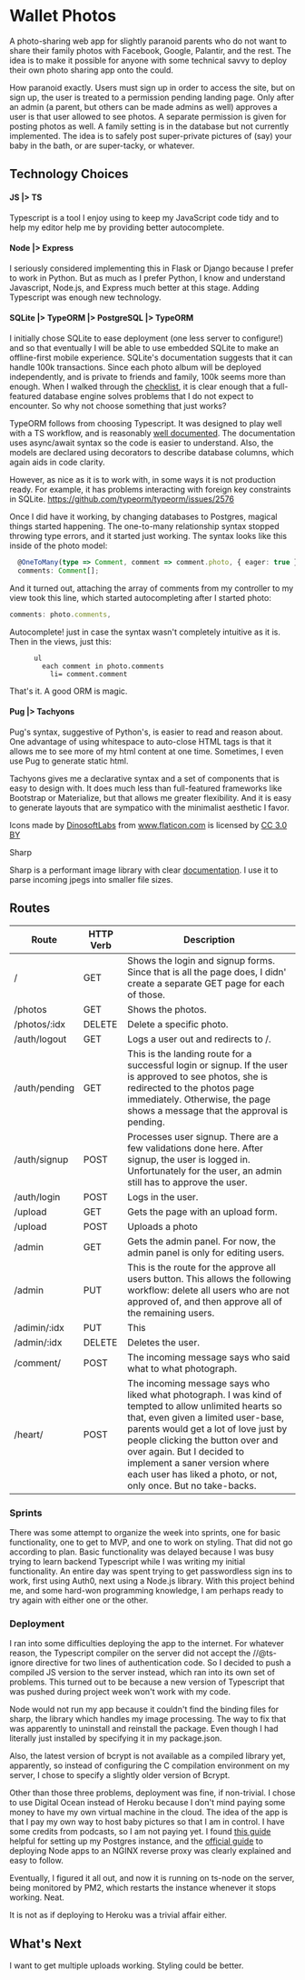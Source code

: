 

# Wallet Photos

A photo-sharing web app for slightly paranoid parents who do not want to share their family photos with Facebook, Google, Palantir, and the rest. The idea is to make it possible for anyone with some technical savvy to deploy their own photo sharing app onto the could.

How paranoid exactly. Users must sign up in order to access the site, but on sign up, the user is treated to a permission pending landing page. Only after an admin (a parent, but others can be made admins as well) approves a user is that user allowed to see photos. A separate permission is given for posting photos as well. A family setting is in the database but not currently implemented. The idea is to safely post super-private pictures of (say) your baby in the bath, or are super-tacky, or whatever.

## Technology Choices

#### JS |> TS

Typescript is a tool I enjoy using to keep my JavaScript code tidy and to help my editor help me by providing better autocomplete.

#### Node |> Express

I seriously considered implementing this in Flask or Django because I prefer to work in Python. But as much as I prefer Python, I know and understand Javascript, Node.js, and Express much better at this stage. Adding Typescript was enough new technology.

#### SQLite |> TypeORM |> PostgreSQL |> TypeORM

I initially chose SQLite to ease deployment (one less server to configure!) and so that eventually I will be able to use embedded SQLite to make an offline-first mobile experience. SQLite's documentation suggests that it can handle 100k transactions. Since each photo album will be deployed independently, and is private to friends and family, 100k seems more than enough. When I walked through the [checklist](https://www.sqlite.org/whentouse.html), it is clear enough that a full-featured database engine solves problems that I do not expect to encounter. So why not choose something that just works?

TypeORM follows from choosing Typescript. It was designed to play well with a TS workflow, and is reasonably [well documented](https://github.com/typeorm/typeorm). The documentation uses async/await syntax so the code is easier to understand. Also, the models are declared using decorators to describe database columns, which again aids in code clarity.

However, as nice as it is to work with, in some ways it is not production ready. For example, it has problems interacting with foreign key constraints in SQLite. https://github.com/typeorm/typeorm/issues/2576

Once I did have it working, by changing databases to Postgres, magical things started happening. The one-to-many relationship syntax stopped throwing type errors, and it started just working. The syntax looks like this inside of the photo model:

```typescript
  @OneToMany(type => Comment, comment => comment.photo, { eager: true })
  comments: Comment[];
```

And it turned out, attaching the array of comments from my controller to my view took this line, which started autocompleting after I started photo:

```typescript
comments: photo.comments,
```

Autocomplete! just in case the syntax wasn't completely intuitive as it is. Then in the views, just this:

```pug
      ul
        each comment in photo.comments
          li= comment.comment
```

That's it. A good ORM is magic.

#### Pug |> Tachyons

Pug's syntax, suggestive of Python's, is easier to read and reason about. One advantage of using whitespace to auto-close HTML tags is that it allows me to see more of my html content at one time. Sometimes, I even use Pug to generate static html.

Tachyons gives me a declarative syntax and a set of components that is easy to design with. It does much less than full-featured frameworks like Bootstrap or Materialize, but that allows me greater flexibility. And it is easy to generate layouts that are sympatico with the minimalist aesthetic I favor.

<div>Icons made by <a href="https://www.flaticon.com/authors/dinosoftlabs" title="DinosoftLabs">DinosoftLabs</a> from <a href="https://www.flaticon.com/" 			    title="Flaticon">www.flaticon.com</a> is licensed by <a href="http://creativecommons.org/licenses/by/3.0/" 			    title="Creative Commons BY 3.0" target="_blank">CC 3.0 BY</a></div>

Sharp

Sharp is a performant image library with clear [documentation](http://sharp.pixelplumbing.com/en/v0.17.0/). I use it to parse incoming jpegs into smaller file sizes.

## Routes

| Route         | HTTP Verb | Description                                                  |
| ------------- | --------- | ------------------------------------------------------------ |
| /             | GET       | Shows the login and signup forms. Since that is all the page does, I didn' create a separate GET page for each of those. |
| /photos       | GET       | Shows the photos.                                            |
| /photos/:idx  | DELETE    | Delete a specific photo.                                     |
| /auth/logout  | GET       | Logs a user out and redirects to /.                          |
| /auth/pending | GET       | This is the landing route for a successful login or signup. If the user is approved to see photos, she is redirected to the photos page immediately. Otherwise, the page shows a message that the approval is pending. |
| /auth/signup  | POST      | Processes user signup. There are a few validations done here. After signup, the user is logged in. Unfortunately for the user, an admin still has to approve the user. |
| /auth/login   | POST      | Logs in the user.                                            |
| /upload       | GET       | Gets the page with an upload form.                           |
| /upload       | POST      | Uploads a photo                                              |
| /admin        | GET       | Gets the admin panel. For now, the admin panel is only for editing users. |
| /admin        | PUT       | This is the route for the approve all users button. This allows the following workflow: delete all users who are not approved of, and then approve all of the remaining users. |
| /adimin/:idx  | PUT       | This                                                         |
| /admin/:idx   | DELETE    | Deletes the user.                                            |
| /comment/     | POST      | The incoming message says who said what to what photograph.  |
| /heart/       | POST      | The incoming message says who liked what photograph. I was kind of tempted to allow unlimited hearts so that, even given a limited user-base, parents would get a lot of love just by people clicking the button over and over again. But I decided to implement a saner version where each user has liked a photo, or not, only once. But no take-backs. |



### Sprints

There was some attempt to organize the week into sprints, one for basic functionality, one to get to MVP, and one to work on styling. That did not go according to plan. Basic functionality was delayed because I was busy trying to learn backend Typescript while I was writing my initial functionality.  An entire day was spent trying to get passwordless sign ins to work, first using Auth0, next using a Node.js library. With this project behind me, and some hard-won programming knowledge, I am perhaps ready to try again with either one or the other.

### Deployment

I ran into some difficulties deploying the app to the internet. For whatever reason, the Typescript compiler on the server did not accept the //@ts-ignore directive for two lines of authentication code. So I decided to push a compiled JS version to the server instead, which ran into its own set of problems. This turned out to be because a new version of Typescript that was pushed during project week won't work with my code.

Node would not run my app because it couldn't find the binding files for sharp, the library which handles my image processing. The way to fix that was apparently to uninstall and reinstall the package. Even though I had literally just installed by specifying it in my package.json. 

Also, the latest version of bcrypt is not available as a compiled library yet, apparently, so instead of configuring the C compilation environment on my server, I chose to specify a slightly older version of Bcrypt.

Other than those three problems, deployment was fine, if non-trivial. I chose to use Digital Ocean instead of Heroku because I don't mind paying some money to have my own virtual machine in the cloud. The idea of the app is that I pay my own way to host baby pictures so that I am in control. I have some credits from podcasts, so I am not paying yet. I found [this guide](https://codeburst.io/ricky-figures-it-out-devops-deployment-using-express-postgres-and-digital-ocean-15c2d961340e) helpful for setting up my Postgres instance, and the [official guide](https://www.digitalocean.com/community/tutorials/how-to-set-up-a-node-js-application-for-production-on-ubuntu-16-04) to deploying Node apps to an NGINX reverse proxy was clearly explained and easy to follow.

Eventually, I figured it all out, and now it is running on ts-node on the server, being monitored by PM2, which restarts the instance whenever it stops working. Neat.

It is not as if deploying to Heroku was a trivial affair either. 

## What's Next

I want to get multiple uploads working. Styling could be better.